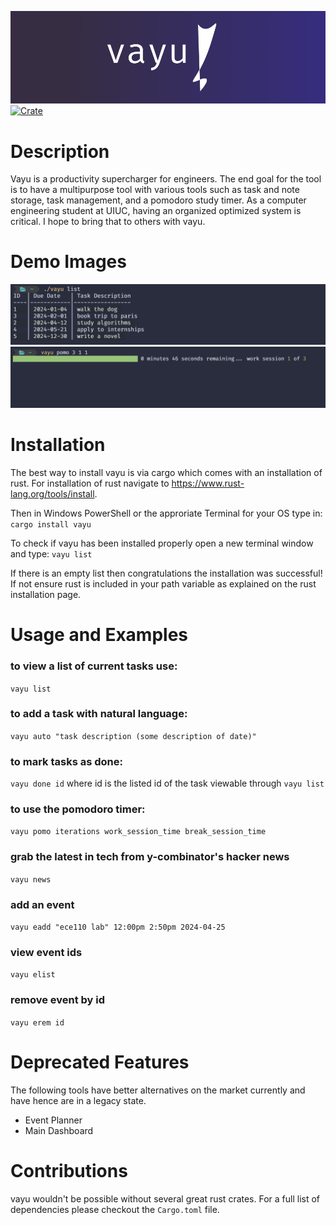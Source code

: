![banner](banner.png)
[![Crate](https://img.shields.io/crates/v/vayu.svg)](https://crates.io/crates/vayu)

# Description
Vayu is a productivity supercharger for engineers. The end goal for the tool is to have a multipurpose tool with various tools such as task and note storage, task management, and a pomodoro study timer. As a computer engineering student at UIUC, having an organized optimized system is critical. I hope to bring that to others with vayu.
# Demo Images
![demo](demo.png)
![demo2](demo2.png)
# Installation
The best way to install vayu is via cargo which comes with an installation of rust. For installation of rust navigate to https://www.rust-lang.org/tools/install.

Then in Windows PowerShell or the approriate Terminal for your OS type in:
`cargo install vayu`

To check if vayu has been installed properly open a new terminal window and type:
`vayu list`

If there is an empty list then congratulations the installation was successful! If not ensure rust is included in your path variable as explained on the rust installation page.
# Usage and Examples

### to view a list of current tasks use:
`vayu list`

### to add a task with natural language:
`vayu auto "task description (some description of date)"`

### to mark tasks as done:
`vayu done id`
where id is the listed id of the task viewable through `vayu list`

### to use the pomodoro timer:
`vayu pomo iterations work_session_time break_session_time`

### grab the latest in tech from y-combinator's hacker news
`vayu news`

### add an event
`vayu eadd "ece110 lab" 12:00pm 2:50pm 2024-04-25`

### view event ids
`vayu elist`

### remove event by id
`vayu erem id`

# Deprecated Features
The following tools have better alternatives on the market currently and have hence are in a legacy state.
* Event Planner
* Main Dashboard

# Contributions
vayu wouldn't be possible without several great rust crates. For a full list of dependencies please checkout the `Cargo.toml` file. 
